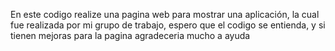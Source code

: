 En este codigo realize una pagina web para mostrar una aplicación, la cual fue realizada por mi grupo de trabajo, espero que el codigo se entienda, y si tienen mejoras para la pagina agradeceria mucho a ayuda
